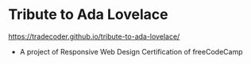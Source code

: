 # Tribute to Ada Lovelace

https://tradecoder.github.io/tribute-to-ada-lovelace/

- A project of Responsive Web Design Certification of freeCodeCamp
